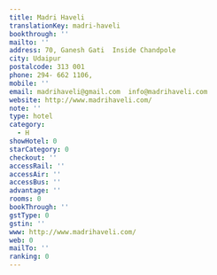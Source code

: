 ```yaml
---
title: Madri Haveli
translationKey: madri-haveli
bookthrough: ''
mailto: ''
address: 70, Ganesh Gati  Inside Chandpole
city: Udaipur
postalcode: 313 001
phone: 294- 662 1106,
mobile: ''
email: madrihaveli@gmail.com  info@madrihaveli.com
website: http://www.madrihaveli.com/
note: ''
type: hotel
category:
  - H
showHotel: 0
starCategory: 0
checkout: ''
accessRail: ''
accessAir: ''
accessBus: ''
advantage: ''
rooms: 0
bookThrough: ''
gstType: 0
gstin: ''
www: http://www.madrihaveli.com/
web: 0
mailTo: ''
ranking: 0
---
```







